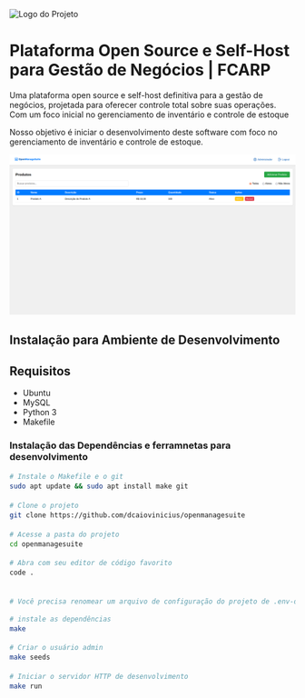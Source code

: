 ![Logo do Projeto](static/assets/logo.png)

# Plataforma Open Source e Self-Host para Gestão de Negócios | FCARP

Uma plataforma open source e self-host definitiva para a gestão de negócios, projetada para oferecer controle total sobre suas operações. Com um foco inicial no gerenciamento de inventário e controle de estoque

Nosso objetivo é iniciar o desenvolvimento deste software com foco no gerenciamento de inventário e controle de estoque.


![Logo do Projeto](static/assets/screenshot.png)


## Instalação para Ambiente de Desenvolvimento

## Requisitos

- Ubuntu
- MySQL
- Python 3
- Makefile

### Instalação das Dependências e ferramnetas para desenvolvimento

```bash
# Instale o Makefile e o git
sudo apt update && sudo apt install make git

# Clone o projeto
git clone https://github.com/dcaiovinicius/openmanagesuite

# Acesse a pasta do projeto
cd openmanagesuite

# Abra com seu editor de código favorito
code .


# Você precisa renomear um arquivo de configuração do projeto de .env-development para .env e definir o usuário e senha do MySQL.
```

```bash
# instale as dependências
make

# Criar o usuário admin
make seeds

# Iniciar o servidor HTTP de desenvolvimento
make run
```
